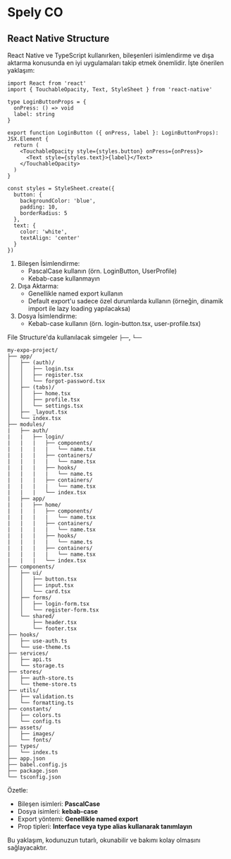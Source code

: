 
# Spely CO

## React Native Structure

React Native ve TypeScript kullanırken, bileşenleri isimlendirme ve dışa aktarma konusunda en iyi uygulamaları takip etmek önemlidir. İşte önerilen yaklaşım:

```tsx
import React from 'react'
import { TouchableOpacity, Text, StyleSheet } from 'react-native'

type LoginButtonProps = {
  onPress: () => void
  label: string
}

export function LoginButton ({ onPress, label }: LoginButtonProps): JSX.Element {
  return (
    <TouchableOpacity style={styles.button} onPress={onPress}>
      <Text style={styles.text}>{label}</Text>
    </TouchableOpacity>
  )
}

const styles = StyleSheet.create({
  button: {
    backgroundColor: 'blue',
    padding: 10,
    borderRadius: 5
  },
  text: {
    color: 'white',
    textAlign: 'center'
  }
})
```

 1. Bileşen İsimlendirme:
	 - PascalCase kullanın (örn. LoginButton, UserProfile)
	 - Kebab-case kullanmayın
 2. Dışa Aktarma:
	 - Genellikle named export kullanın
	 - Default export'u sadece özel durumlarda kullanın (örneğin, dinamik import ile lazy loading yapılacaksa)
 3. Dosya İsimlendirme:
	 - Kebab-case kullanın (örn. login-button.tsx, user-profile.tsx)

File Structure'da kullanılacak simgeler `├──`, `└──`

```
my-expo-project/
├── app/
│   ├── (auth)/
│   │   ├── login.tsx
│   │   ├── register.tsx
│   │   └── forgot-password.tsx
│   ├── (tabs)/
│   │   ├── home.tsx
│   │   ├── profile.tsx
│   │   └── settings.tsx
│   ├── _layout.tsx
│   └── index.tsx
├── modules/
|   ├── auth/
|   |   ├── login/
|   |   |   ├── components/
|   |   |   |   └── name.tsx
|   |   |   ├── containers/
|   |   |   |   └── name.tsx
|   |   |   ├── hooks/
|   |   |   |   └── name.ts
|   |   |   ├── containers/
|   |   |   |   └── name.tsx
|   |   |   └── index.tsx
|   ├── app/
|   |   ├── home/
|   |   |   ├── components/
|   |   |   |   └── name.tsx
|   |   |   ├── containers/
|   |   |   |   └── name.tsx
|   |   |   ├── hooks/
|   |   |   |   └── name.ts
|   |   |   ├── containers/
|   |   |   |   └── name.tsx
|   |   |   └── index.tsx
├── components/
│   ├── ui/
│   │   ├── button.tsx
│   │   ├── input.tsx
│   │   └── card.tsx
│   ├── forms/
│   │   ├── login-form.tsx
│   │   └── register-form.tsx
│   └── shared/
│       ├── header.tsx
│       └── footer.tsx
├── hooks/
│   ├── use-auth.ts
│   └── use-theme.ts
├── services/
│   ├── api.ts
│   └── storage.ts
├── stores/
│   ├── auth-store.ts
│   └── theme-store.ts
├── utils/
│   ├── validation.ts
│   └── formatting.ts
├── constants/
│   ├── colors.ts
│   └── config.ts
├── assets/
│   ├── images/
│   └── fonts/
├── types/
│   └── index.ts
├── app.json
├── babel.config.js
├── package.json
└── tsconfig.json
```

Özetle:

-   Bileşen isimleri: **PascalCase**
-   Dosya isimleri: **kebab-case**
-   Export yöntemi: **Genellikle named export**
-   Prop tipleri: **Interface veya type alias kullanarak tanımlayın**
 
Bu yaklaşım, kodunuzun tutarlı, okunabilir ve bakımı kolay olmasını sağlayacaktır.
